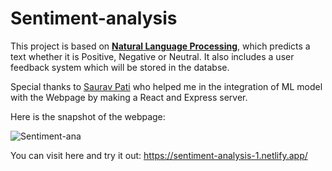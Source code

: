 # Sentiment-analysis

This project is based on <b><u>Natural Language Processing</u></b>, which predicts a text whether it is Positive, Negative or Neutral. It also includes a user feedback system which will be stored in the databse.

Special thanks to [Saurav Pati](https://github.com/oyesaurav) who helped me in the integration of ML model with the Webpage by making a React and Express server.


Here is the snapshot of the webpage:


![Sentiment-ana](https://user-images.githubusercontent.com/77427143/184494610-47685133-1b0f-408a-a703-675dbfc1bba3.png)

You can visit here and try it out: https://sentiment-analysis-1.netlify.app/
